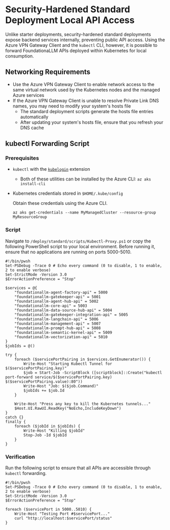 # Security-Hardened Standard Deployment Local API Access

Unlike starter deployments, security-hardened standard deployments expose backend services internally, preventing public API access. Using the Azure VPN Gateway Client and the `kubectl` CLI, however, it is possible to forward FoundationaLLM APIs deployed within Kubernetes for local consumption.

## Networking Requirements

- Use the Azure VPN Gateway Client to enable network access to the same virtual network used by the Kubernetes nodes and the managed Azure services
- If the Azure VPN Gateway Client is unable to resolve Private Link DNS names, you may need to modify your system's hosts file
  - The standard deployment scripts generate the hosts file entries automatically
  - After updating your system's hosts file, ensure that you refresh your DNS cache

## kubectl Forwarding Script

### Prerequisites

- `kubectl` with the [`kubelogin`](https://azure.github.io/kubelogin/) extension
  - Both of these utilities can be installed by the Azure CLI: `az aks install-cli`
- Kubernetes credentials stored in `$HOME/.kube/config`

  Obtain these credentials using the Azure CLI.

  ```
  az aks get-credentials --name MyManagedCluster --resource-group MyResourceGroup
  ```

### Script

Navigate to `/deploy/standard/scripts/Kubectl-Proxy.ps1` or copy the following PowerShell script to your local environment. Before running it, ensure that no applications are running on ports 5000-5010.

```pwsh
#!/bin/pwsh
Set-PSDebug -Trace 0 # Echo every command (0 to disable, 1 to enable, 2 to enable verbose)
Set-StrictMode -Version 3.0
$ErrorActionPreference = "Stop"

$services = @{
    "foundationallm-agent-factory-api" = 5000
    "foundationallm-gatekeeper-api" = 5001
    "foundationallm-agent-hub-api" = 5002
    "foundationallm-core-api" = 5003
    "foundationallm-data-source-hub-api" = 5004
    "foundationallm-gatekeeper-integration-api" = 5005
    "foundationallm-langchain-api" = 5006
    "foundationallm-management-api" = 5007
    "foundationallm-prompt-hub-api" = 5008
    "foundationallm-semantic-kernel-api" = 5009
    "foundationallm-vectorization-api" = 5010
}
$jobIds = @()

try {
    foreach ($servicePortPairing in $services.GetEnumerator()) {
        Write-Host "Starting Kubectl Tunnel for $($servicePortPairing.key)"
        $job = Start-Job -ScriptBlock ([scriptblock]::Create("kubectl port-forward service/$($servicePortPairing.key) $($servicePortPairing.value):80"))
        Write-Host "Job: $($job.Command)"
        $jobIds += $job.Id
    }

    Write-Host "Press any key to kill the Kubernetes tunnels..."
    $Host.UI.RawUI.ReadKey("NoEcho,IncludeKeyDown")
}
catch {}
finally {
    foreach ($jobId in $jobIds) {
        Write-Host "Killing $jobId"
        Stop-Job -Id $jobId
    }
}
```

### Verification

Run the following script to ensure that all APIs are accessible through `kubectl` forwarding.

```pwsh
#!/bin/pwsh
Set-PSDebug -Trace 0 # Echo every command (0 to disable, 1 to enable, 2 to enable verbose)
Set-StrictMode -Version 3.0
$ErrorActionPreference = "Stop"

foreach ($servicePort in 5000..5010) {
    Write-Host "Testing Port #$servicePort..."
    curl "http://localhost:$servicePort/status"
}
```
